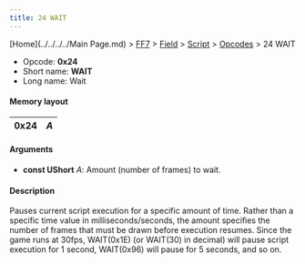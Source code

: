 ```yaml
---
title: 24 WAIT
---
```


[Home](../../../../Main Page.md) > [FF7](../../../../FF7.md) > [Field](../../../Field.md) > [Script](../../Script.md) > [Opcodes](../Opcodes.md) > 24 WAIT

-   Opcode: **0x24**
-   Short name: **WAIT**
-   Long name: Wait

#### Memory layout

| 0x24 | *A* |
|------|-----|

#### Arguments

-   **const UShort** *A*: Amount (number of frames) to wait.

#### Description

Pauses current script execution for a specific amount of time. Rather than a specific time value in milliseconds/seconds, the amount specifies the number of frames that must be drawn before execution resumes. Since the game runs at 30fps, WAIT(0x1E) (or WAIT(30) in decimal) will pause script execution for 1 second, WAIT(0x96) will pause for 5 seconds, and so on.
